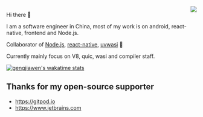   
<img align="right" src="https://github-readme-stats.vercel.app/api?username=gengjiawen&show_icons=true&theme=default" />

Hi there 👋

I am a software engineer in China, most of my work is on android, react-native, frontend and Node.js.

Collaborator of [Node.js](https://github.com/nodejs/node), [react-native](https://github.com/facebook/react-native), [uvwasi](https://github.com/cjihrig/uvwasi) 🤪

Currently mainly focus on V8, quic, wasi and compiler staff.

[![gengjiawen's wakatime stats](https://github-readme-stats.vercel.app/api/wakatime?username=gengjiawen&layout=compact)](https://github.com/anuraghazra/github-readme-stats)


## Thanks for my open-source supporter
* https://gitpod.io
* https://www.jetbrains.com

<!-- 
[![Gitpod](https://community.gitpod.io/uploads/default/original/2X/0/02205996e1e84567d4fe3458ef0c01ce895afcf6.png)](https://gitpod.io)
[![JetBrains](https://raw.githubusercontent.com/sergree/matchering/master/images/JetBrains.png)](https://www.jetbrains.com) -->
